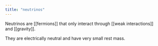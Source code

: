 ```yaml
---
title: "neutrinos"
---
```

Neutrinos are [[fermions]] that only interact through [[weak interactions]] and [[gravity]].

They are electrically neutral and have very small rest mass.